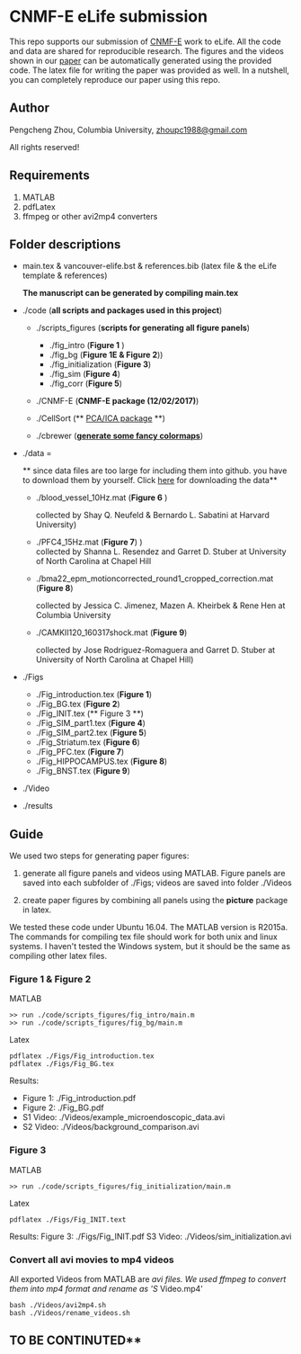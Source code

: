 # CNMF-E eLife submission
This repo supports our submission of [CNMF-E](https://github.com/zhoupc/CNMF_E) work to eLife. All the code and data are shared for reproducible research. The figures and the videos shown in our [paper](https://arxiv.org/abs/1605.07266) can be automatically generated using the provided code. The latex file for writing the paper was provided as well. In a nutshell, you can completely reproduce our paper using  this repo. 

## Author
Pengcheng Zhou, Columbia University, zhoupc1988@gmail.com

All rights reserved! 

## Requirements 
1. MATLAB
2. pdfLatex 
3. ffmpeg or other avi2mp4 converters


## Folder descriptions
- main.tex & vancouver-elife.bst & references.bib (latex file & the eLife template & references) 

	**The manuscript can be generated by compiling main.tex**
- ./code (**all scripts and packages used in this project**)
	- ./scripts_figures (**scripts for generating all figure panels**)
		- ./fig_intro  (**Figure 1** )
		- ./fig_bg (**Figure 1E & Figure 2**))
		- ./fig_initialization (**Figure 3**)
		- ./fig_sim (**Figure 4**)
		- ./fig_corr (**Figure 5**)
		
	- ./CNMF-E (**CNMF-E package (12/02/2017)**)
	- ./CellSort (** [PCA/ICA package](https://github.com/mukamel-lab/CellSort) **)
	- ./cbrewer (**[generate some fancy colormaps](https://www.mathworks.com/matlabcentral/fileexchange/34087-cbrewer---colorbrewer-schemes-for-matlab)**)
	
- ./data =

	** since data files are too large for including them into github. you have to download them by yourself. Click [here](https://www.dropbox.com/sh/6395g5wwlv63f0s/AACTNVivxYs7IIyeS67SdV2Qa?dl=0) for downloading the data**
	
	- ./blood_vessel_10Hz.mat (**Figure 6** ) 
	
		collected by Shay Q. Neufeld &  Bernardo L. Sabatini at Harvard University)
		
	- ./PFC4_15Hz.mat (**Figure 7**) )	
		collected by Shanna L. Resendez and Garret D. Stuber at University of North Carolina at Chapel Hill
		
	- ./bma22_epm_motioncorrected_round1_cropped_correction.mat (**Figure 8**) 
	
		collected by Jessica C. Jimenez, Mazen A. Kheirbek & Rene Hen at Columbia University
		
	- ./CAMKII120_160317shock.mat (**Figure 9**)
	
		collected by Jose Rodriguez-Romaguera and Garret D. Stuber at University of North Carolina at Chapel Hill) 

- ./Figs
	- ./Fig_introduction.tex (**Figure 1**)
	- ./Fig_BG.tex   (**Figure 2**)  
	- ./Fig_INIT.tex  (** Figure 3 **)
	- ./Fig_SIM_part1.tex (**Figure 4**)
  	- ./Fig_SIM_part2.tex (**Figure 5**)
  	- ./Fig_Striatum.tex  (**Figure 6**)
  	- ./Fig_PFC.tex  (**Figure 7**)
  	- ./Fig_HIPPOCAMPUS.tex (**Figure 8**)
  	- ./Fig_BNST.tex  (**Figure 9**)
  	
- ./Video

- ./results


## Guide
We used two steps for generating paper figures: 

1. generate all figure panels and videos using MATLAB. Figure panels are saved into each subfolder of ./Figs; videos are saved into folder ./Videos

2. create paper figures by combining all panels using the **picture** package in latex. 

We tested these code under Ubuntu 16.04. The MATLAB version is R2015a. The commands for compiling tex file should work for both unix and linux systems. I haven't tested the Windows system, but it should be the same as compiling other latex files. 

### Figure 1 & Figure 2
MATLAB

```
>> run ./code/scripts_figures/fig_intro/main.m 
>> run ./code/scripts_figures/fig_bg/main.m
```
Latex 

```
pdflatex ./Figs/Fig_introduction.tex
pdflatex ./Figs/Fig_BG.tex 
```

Results: 

- Figure 1: ./Fig_introduction.pdf 
- Figure 2: ./Fig_BG.pdf  
- S1 Video: ./Videos/example_microendoscopic_data.avi 
- S2 Video: ./Videos/background_comparison.avi 

### Figure 3
MATLAB

```
>> run ./code/scripts_figures/fig_initialization/main.m 
```
Latex 

```
pdflatex ./Figs/Fig_INIT.text
```

Results: 
Figure 3: ./Figs/Fig_INIT.pdf
S3 Video: ./Videos/sim_initialization.avi

### Convert all avi movies to mp4 videos 


All exported Videos from MATLAB are *avi files. We used ffmpeg to convert them into mp4 format and rename as 'S* Video.mp4'

```
bash ./Videos/avi2mp4.sh
bash ./Videos/rename_videos.sh 
```

## TO BE CONTINUTED**







